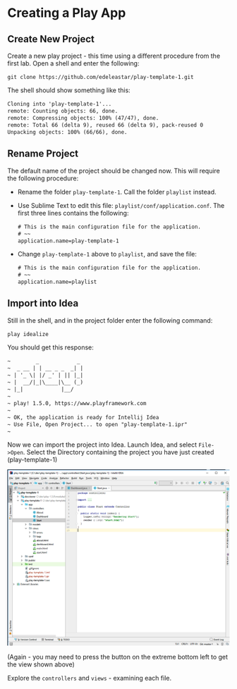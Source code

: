 # Creating a Play App

## Create New Project

Create a new play project - this time using a different procedure from the first lab. Open a shell and enter the following:

~~~
git clone https://github.com/edeleastar/play-template-1.git
~~~

The shell should show something like this:

~~~
Cloning into 'play-template-1'...
remote: Counting objects: 66, done.
remote: Compressing objects: 100% (47/47), done.
remote: Total 66 (delta 9), reused 66 (delta 9), pack-reused 0
Unpacking objects: 100% (66/66), done.
~~~

## Rename Project

The default name of the project should be changed now. This will require the following procedure:

- Rename the folder `play-template-1`. Call the folder `playlist` instead.
- Use Sublime Text to edit this file: `playlist/conf/application.conf`. The first three lines contains the following:

    ~~~
    # This is the main configuration file for the application.
    # ~~
    application.name=play-template-1
    ~~~

- Change `play-template-1` above to `playlist`, and save the file:

    ~~~
    # This is the main configuration file for the application.
    # ~~
    application.name=playlist
    ~~~

## Import into Idea

Still in the shell, and in the project folder enter the following command:

~~~
play idealize
~~~

You should get this response:

~~~
~        _            _
~  _ __ | | __ _ _  _| |
~ | '_ \| |/ _' | || |_|
~ |  __/|_|\____|\__ (_)
~ |_|            |__/
~
~ play! 1.5.0, https://www.playframework.com
~
~ OK, the application is ready for Intellij Idea
~ Use File, Open Project... to open "play-template-1.ipr"
~
~~~

Now we can import the project into Idea. Launch Idea, and select `File->Open`. Select the Directory containing the project you have just created (play-template-1)

![](img/17.png)

(Again - you may need to press the button on the extreme bottom left to get the view shown above)

Explore the `controllers` and `views` - examining each file.
